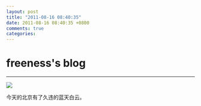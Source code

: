```yaml
---
layout: post
title: "2011-08-16 08:40:35"
date: 2011-08-16 08:40:35 +0800
comments: true
categories: 
---
```


# freeness's blog

----------

![](http://okqmqrbgo.bkt.clouddn.com/201108160840351.jpg)

>
今天的北京有了久违的蓝天白云。